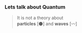 ### Lets talk about Quantum

> It is not a theory about <br/> <strong>particles</strong> [⚫] and <strong>waves</strong> [〰️]